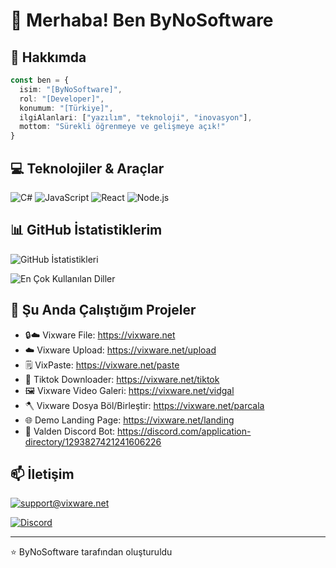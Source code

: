 # 👋 Merhaba! Ben ByNoSoftware

## 🚀 Hakkımda

```typescript
const ben = {
  isim: "[ByNoSoftware]",
  rol: "[Developer]",
  konumum: "[Türkiye]",
  ilgiAlanlari: ["yazılım", "teknoloji", "inovasyon"],
  mottom: "Sürekli öğrenmeye ve gelişmeye açık!"
}
```

## 💻 Teknolojiler & Araçlar

![C#](https://img.shields.io/badge/-CSharp-black?style=flat-square&logo=c#)
![JavaScript](https://img.shields.io/badge/-JavaScript-black?style=flat-square&logo=javascript)
![React](https://img.shields.io/badge/-React-black?style=flat-square&logo=react)
![Node.js](https://img.shields.io/badge/-Node.js-black?style=flat-square&logo=Node.js)
<!-- Kullandığınız teknolojilere göre güncelleyin -->

## 📊 GitHub İstatistiklerim

![GitHub İstatistikleri](https://github-readme-stats.vercel.app/api?username=ByNoSoftware&show_icons=true&theme=radical)

![En Çok Kullanılan Diller](https://github-readme-stats.vercel.app/api/top-langs/?username=ByNoSoftware&layout=compact&theme=radical)

## 🌱 Şu Anda Çalıştığım Projeler
- 🔒☁️ Vixware File: https://vixware.net
- ☁️ Vixware Upload: https://vixware.net/upload
- 🗒️ VixPaste: https://vixware.net/paste
- 📱 Tiktok Downloader: https://vixware.net/tiktok
- 🖼️ Vixware Video Galeri: https://vixware.net/vidgal
- 🪓 Vixware Dosya Böl/Birleştir: https://vixware.net/parcala
- 🌐 Demo Landing Page: https://vixware.net/landing
- 🤖 Valden Discord Bot: https://discord.com/application-directory/1293827421241606226

## 📫 İletişim

[![support@vixware.net](https://img.shields.io/badge/-mail-darkblue)](mailto:support@vixware.net)

[![Discord](https://img.shields.io/badge/-Discord-darkblue?style=flat-square&logo=Discord&logoColor=white)](https://discord.com/users/282606431486607372)

---

⭐️ ByNoSoftware tarafından oluşturuldu
